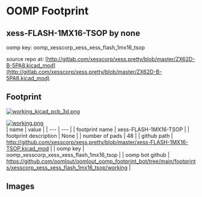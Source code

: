 # OOMP Footprint  
## xess-FLASH-1MX16-TSOP  by none  
  
oomp key: oomp_xesscorp_xess_xess_flash_1mx16_tsop  
  
source repo at: [http://gitlab.com/xesscorp/xess.pretty/blob/master/ZX62D-B-5PA8.kicad_mod](http://gitlab.com/xesscorp/xess.pretty/blob/master/ZX62D-B-5PA8.kicad_mod)  
## Footprint  
  
[![working_kicad_pcb_3d.png](working_kicad_pcb_3d_600.png)](working_kicad_pcb_3d.png)  
  
[![working.png](working_600.png)](working.png)  
| name | value | 
| --- | --- | 
| footprint name | xess-FLASH-1MX16-TSOP | 
| footprint description | None | 
| number of pads | 48 | 
| github path | http://github.com/xesscorp/xess.pretty/blob/master/xess-FLASH-1MX16-TSOP.kicad_mod | 
| oomp key | oomp_xesscorp_xess_xess_flash_1mx16_tsop | 
| oomp bot github | https://github.com/oomlout/oomlout_oomp_footprint_bot/tree/main/footprints/xesscorp_xess_xess_flash_1mx16_tsop/working | 
## Images  
